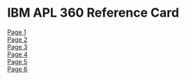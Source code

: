 <!DOCTYPE html>
<html lang="en">
<body>
<h1>IBM APL 360 Reference Card</h1>
<a href="./"2021-02-14-16-57-0005.jpg>Page 1</a>
<br>
<a href="./"2021-02-14-16-57-0004.jpg>Page 2</a>
<br>
<a href="./"2021-02-14-16-57-0003.jpg>Page 3</a>
<br>
<a href="./"2021-02-14-16-57-0001.jpg>Page 4</a>
<br>
<a href="./"2021-02-14-16-57-0006.jpg>Page 5</a>
<br>
<a href="./"2021-02-14-16-57-0002.jpg>Page 6</a>
<br>
</body>
</html>
